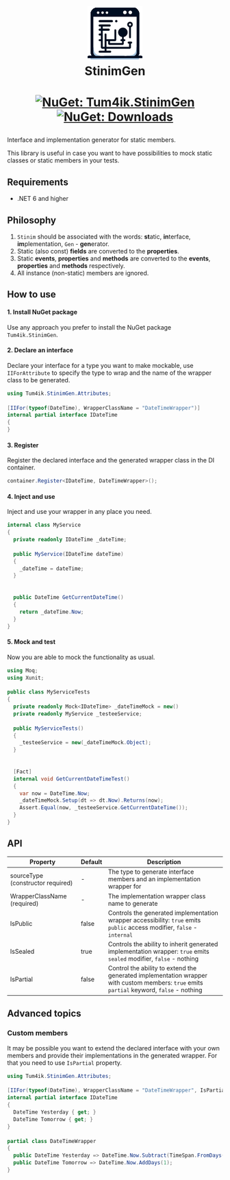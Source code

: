 <h1 align="center">
  <img src="logo.png" alt="StinimGen" style="width:128px;" />
  <br/>
  StinimGen
</h1>
<h1 align="center">

  [![NuGet: Tum4ik.StinimGen](https://img.shields.io/nuget/v/Tum4ik.StinimGen)](https://www.nuget.org/packages/Tum4ik.StinimGen)
  [![NuGet: Downloads](https://img.shields.io/nuget/dt/Tum4ik.StinimGen)](https://www.nuget.org/stats/packages/Tum4ik.StinimGen?groupby=Version)
</h1>

Interface and implementation generator for static members.

This library is useful in case you want to have possibilities to mock static classes or static members in your tests.

## Requirements
* .NET 6 and higher

## Philosophy
1. `Stinim` should be associated with the words: **st**atic, **in**terface, **im**plementation, `Gen` - **gen**erator.
2. Static (also const) **fields** are converted to the **properties**.
3. Static **events**, **properties** and **methods** are converted to the **events**, **properties** and **methods** respectively.
4. All instance (non-static) members are ignored.

## How to use
#### 1. Install NuGet package
Use any approach you prefer to install the NuGet package `Tum4ik.StinimGen`.
#### 2. Declare an interface
Declare your interface for a type you want to make mockable, use `IIForAttribute` to specify the type to wrap
and the name of the wrapper class to be generated.
```csharp
using Tum4ik.StinimGen.Attributes;

[IIFor(typeof(DateTime), WrapperClassName = "DateTimeWrapper")]
internal partial interface IDateTime
{
}
```
#### 3. Register
Register the declared interface and the generated wrapper class in the DI container.
```csharp
container.Register<IDateTime, DateTimeWrapper>();
```
#### 4. Inject and use
Inject and use your wrapper in any place you need.
```csharp
internal class MyService
{
  private readonly IDateTime _dateTime;

  public MyService(IDateTime dateTime)
  {
    _dateTime = dateTime;
  }


  public DateTime GetCurrentDateTime()
  {
    return _dateTime.Now;
  }
}
```
#### 5. Mock and test
Now you are able to mock the functionality as usual.
```csharp
using Moq;
using Xunit;

public class MyServiceTests
{
  private readonly Mock<IDateTime> _dateTimeMock = new()
  private readonly MyService _testeeService;

  public MyServiceTests()
  {
    _testeeService = new(_dateTimeMock.Object);
  }


  [Fact]
  internal void GetCurrentDateTimeTest()
  {
    var now = DateTime.Now;
    _dateTimeMock.Setup(dt => dt.Now).Returns(now);
    Assert.Equal(now, _testeeService.GetCurrentDateTime());
  }
}
```

## API
| Property | Default | Description |
|-|-|-|
| sourceType (constructor required) | - | The type to generate interface members and an implementation wrapper for |
| WrapperClassName (required) | - | The implementation wrapper class name to generate |
| IsPublic | false | Controls the generated implementation wrapper accessibility: `true` emits `public` access modifier, `false` - `internal` |
| IsSealed | true | Controls the ability to inherit generated implementation wrapper: `true` emits `sealed` modifier, `false` - nothing |
| IsPartial | false | Control the ability to extend the generated implementation wrapper with custom members: `true` emits `partial` keyword, `false` - nothing |


## Advanced topics

### Custom members
It may be possible you want to extend the declared interface with your own members and provide their implementations
in the generated wrapper. For that you need to use `IsPartial` property.
```csharp
using Tum4ik.StinimGen.Attributes;

[IIFor(typeof(DateTime), WrapperClassName = "DateTimeWrapper", IsPartial = true)]
internal partial interface IDateTime
{
  DateTime Yesterday { get; }
  DateTime Tomorrow { get; }
}

partial class DateTimeWrapper
{
  public DateTime Yesterday => DateTime.Now.Subtract(TimeSpan.FromDays(1));
  public DateTime Tomorrow => DateTime.Now.AddDays(1);
}
```
